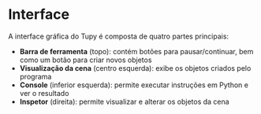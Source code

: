 # Interface

A interface gráfica do Tupy é composta de quatro partes principais:

- **Barra de ferramenta** (topo): contém botões para pausar/continuar, bem como um botão para criar novos objetos
- **Visualização da cena** (centro esquerda): exibe os objetos criados pelo programa
- **Console** (inferior esquerda): permite executar instruções em Python e ver o resultado
- **Inspetor** (direita): permite visualizar e alterar os objetos da cena

